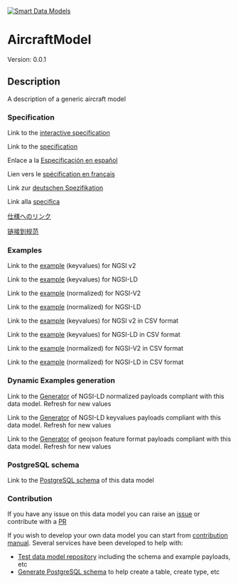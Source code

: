 [![Smart Data Models](https://smartdatamodels.org/wp-content/uploads/2022/01/SmartDataModels_logo.png "Logo")](https://smartdatamodels.org)
# AircraftModel
Version: 0.0.1

## Description 

A description of a generic aircraft model
### Specification

Link to the [interactive specification](https://swagger.lab.fiware.org/?url=https://smart-data-models.github.io/dataModel.Aeronautics/AircraftModel/swagger.yaml)

Link to the [specification](https://github.com/smart-data-models/dataModel.Aeronautics/blob/master/AircraftModel/doc/spec.md)

Enlace a la [Especificación en español](https://github.com/smart-data-models/dataModel.Aeronautics/blob/master/AircraftModel/doc/spec_ES.md)

Lien vers le [spécification en français](https://github.com/smart-data-models/dataModel.Aeronautics/blob/master/AircraftModel/doc/spec_FR.md)

Link zur [deutschen Spezifikation](https://github.com/smart-data-models/dataModel.Aeronautics/blob/master/AircraftModel/doc/spec_DE.md)

Link alla [specifica](https://github.com/smart-data-models/dataModel.Aeronautics/blob/master/AircraftModel/doc/spec_IT.md)

[仕様へのリンク](https://github.com/smart-data-models/dataModel.Aeronautics/blob/master/AircraftModel/doc/spec_JA.md)

[链接到规范](https://github.com/smart-data-models/dataModel.Aeronautics/blob/master/AircraftModel/doc/spec_ZH.md)
### Examples

Link to the [example](https://smart-data-models.github.io/dataModel.Aeronautics/AircraftModel/examples/example.json) (keyvalues) for NGSI v2

Link to the [example](https://smart-data-models.github.io/dataModel.Aeronautics/AircraftModel/examples/example.jsonld) (keyvalues) for NGSI-LD

Link to the [example](https://smart-data-models.github.io/dataModel.Aeronautics/AircraftModel/examples/example-normalized.json) (normalized) for NGSI-V2

Link to the [example](https://smart-data-models.github.io/dataModel.Aeronautics/AircraftModel/examples/example-normalized.jsonld) (normalized) for NGSI-LD

Link to the [example](https://smart-data-models.github.io/dataModel.Aeronautics/AircraftModel/examples/example.json.csv) (keyvalues) for NGSI v2 in CSV format

Link to the [example](https://smart-data-models.github.io/dataModel.Aeronautics/AircraftModel/examples/example.jsonld.csv) (keyvalues) for NGSI-LD in CSV format

Link to the [example](https://smart-data-models.github.io/dataModel.Aeronautics/AircraftModel/examples/example-normalized.json.csv) (normalized) for NGSI-V2 in CSV format

Link to the [example](https://smart-data-models.github.io/dataModel.Aeronautics/AircraftModel/examples/example-normalized.jsonld.csv) (normalized) for NGSI-LD in CSV format
### Dynamic Examples generation

Link to the [Generator](https://smartdatamodels.org/extra/ngsi-ld_generator.php?schemaUrl=https://raw.githubusercontent.com/smart-data-models/dataModel.Aeronautics/master/AircraftModel/schema.json&email=info@smartdatamodels.org) of NGSI-LD normalized payloads compliant with this data model. Refresh for new values

Link to the [Generator](https://smartdatamodels.org/extra/ngsi-ld_generator_keyvalues.php?schemaUrl=https://raw.githubusercontent.com/smart-data-models/dataModel.Aeronautics/master/AircraftModel/schema.json&email=info@smartdatamodels.org) of NGSI-LD keyvalues payloads compliant with this data model. Refresh for new values

Link to the [Generator](https://smartdatamodels.org/extra/geojson_features_generator.php?schemaUrl=https://raw.githubusercontent.com/smart-data-models/dataModel.Aeronautics/master/AircraftModel/schema.json&email=info@smartdatamodels.org) of geojson feature format payloads compliant with this data model. Refresh for new values
### PostgreSQL schema

Link to the [PostgreSQL schema](https://smart-data-models.github.io/dataModel.Aeronautics/AircraftModel/schema.sql) of this data model
### Contribution

 If you have any issue on this data model you can raise an [issue](https://github.com/smart-data-models/dataModel.Aeronautics/issues)  or contribute with a [PR](https://github.com/smart-data-models/dataModel.Aeronautics/pulls)

 If you wish to develop your own data model you can start from [contribution manual](https://bit.ly/contribution_manual). Several services have been developed to help with: 
 - [Test data model repository](https://smartdatamodels.org/index.php/data-models-contribution-api/) including the schema and example payloads, etc
 - [Generate PostgreSQL schema](https://smartdatamodels.org/index.php/sql-service/) to help create a table, create type, etc